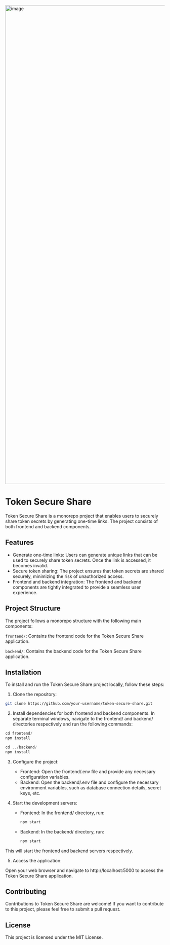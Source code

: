 <img width="1511" alt="image" src="https://github.com/Kazion500/token-secure-share/assets/64147010/81fe2e58-e0f6-4079-8129-b3d69b73da29">

# Token Secure Share

Token Secure Share is a monorepo project that enables users to securely share token secrets by generating one-time links. The project consists of both frontend and backend components.

## Features
- Generate one-time links: Users can generate unique links that can be used to securely share token secrets. Once the link is accessed, it becomes invalid.
- Secure token sharing: The project ensures that token secrets are shared securely, minimizing the risk of unauthorized access.
- Frontend and backend integration: The frontend and backend components are tightly integrated to provide a seamless user experience.

## Project Structure
The project follows a monorepo structure with the following main components:

`frontend/`: Contains the frontend code for the Token Secure Share application.

`backend/`: Contains the backend code for the Token Secure Share application.

## Installation
To install and run the Token Secure Share project locally, follow these steps:

1. Clone the repository:

```bash
git clone https://github.com/your-username/token-secure-share.git
```

2. Install dependencies for both frontend and backend components. In separate terminal windows, 
navigate to the frontend/ and backend/ directories respectively and run the following commands:

```javascript
cd frontend/
npm install

cd ../backend/
npm install
```

3. Configure the project:

   - Frontend: Open the frontend/.env file and provide any necessary configuration variables.
   - Backend: Open the backend/.env file and configure the necessary environment variables, such as database connection details, secret keys, etc.

4. Start the development servers:

   - Frontend: In the frontend/ directory, run:

        ```javascript
        npm start
        ```

    - Backend: In the backend/ directory, run:

        ```javascript
        npm start
        ```

This will start the frontend and backend servers respectively.

5. Access the application:

Open your web browser and navigate to http://localhost:5000 to access the Token Secure Share application.

## Contributing
Contributions to Token Secure Share are welcome! If you want to contribute to this project, please feel free to submit a pull request.

## License
This project is licensed under the MIT License.




